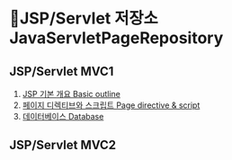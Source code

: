 # :minidisc:JSP/Servlet 저장소 JavaServletPageRepository
## JSP/Servlet MVC1
1. [JSP 기본 개요 Basic outline](https://github.com/taechacode/JavaServletPageRepository/tree/main/MVC1/01.%20Basic%20outline)
2. [페이지 디렉티브와 스크립트 Page directive & script](https://github.com/taechacode/JavaServletPageRepository/tree/main/Model%201/02.%20Page%20directive%20%26%20script)
5. [데이터베이스 Database](https://github.com/taechacode/JavaServletPageRepository/tree/main/MVC1/05.%20Database)
## JSP/Servlet MVC2
